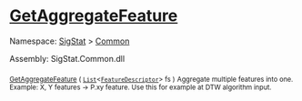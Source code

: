 # [GetAggregateFeature](./Signature-100663442.md)

Namespace: [SigStat]() > [Common](./../README.md)

Assembly: SigStat.Common.dll

<sub>[GetAggregateFeature](./Signature-100663442.md) ( [`List`](https://docs.microsoft.com/en-us/dotnet/api/System.Collections.Generic.List-1)\<[`FeatureDescriptor`](./../FeatureDescriptor.md)> fs )</sub>              <sub>Aggregate multiple features into one. Example: X, Y features -&gt; P.xy feature.  Use this for example at DTW algorithm input.</sub>
